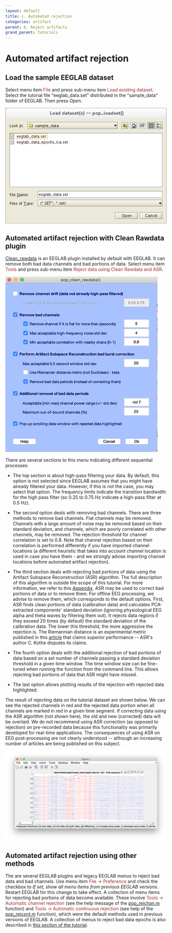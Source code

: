 ```yaml
---
layout: default
title: c. Automated rejection
categories: artifact
parent: 6. Reject artifacts
grand_parent: Tutorials
---
```

Automated artifact rejection
=====

Load the sample EEGLAB dataset
-------------------

Select menu item <span style="color: brown">File</span> and press sub-menu item
<span style="color: brown">Load existing dataset</span>. Select the tutorial file "eeglab_data.set" distributed in the "sample_data" folder of EEGLAB. Then press *Open*.

![Image:Pop_loadset.png](/assets/images/Pop_loadset.png)

Automated artifact rejection with Clean Rawdata plugin
-------------------

<a href="https://github.com/sccn/clean_rawdata">Clean_rawdata</a> is an EEGLAB plugin installed by default with EEGLAB. It can remove both bad data channels and bad portions of data. Select menu item <span style="color: brown">Tools</span> and press sub-menu item
<span style="color: brown">Reject data using Clean Rawdata and ASR</span>.

![Image:pop_clean_rawdata_new.png](/assets/images/pop_clean_rawdata_new.png)

There are several sections to this menu indicating different sequential processes:
- The top section is about high-pass filtering your data. By default, this option is not selected since EEGLAB assumes that you might have already filtered your data. However, if this is not the case, you may select that option. The frequency limits indicate the transition bandwidth for the high pass filter (so 0.25 to 0.75 Hz indicate a high-pass filter at 0.5 Hz).

- The second option deals with removing bad channels. There are three methods to remove bad channels. Flat channels may be removed. Channels with a large amount of noise may be removed based on their standard deviation, and channels, which are poorly correlated with other channels, may be removed. The rejection threshold for channel correlation is set to 0.8. Note that channel rejection based on their correlation is performed differently if you have imported channel locations (a different heuristic that takes into account channel location is used in case you have them - and we strongly advise importing channel locations before automated artifact rejection).

- The third section deals with rejecting bad portions of data using the Artifact Subspace Reconstruction (ASR) algorithm. The full description of this algorithm is outside the scope of this tutorial. For more information, we refer to this <a href="broken link">Appendix</a>. ASR may be used to correct bad portions of data or to remove them. For offline EEG processing, we advise to remove them, which corresponds to the default options. First, ASR finds clean portions of data (calibration data) and calculates PCA-extracted components' standard deviation (ignoring physiological EEG alpha and theta waves by filtering them out). It rejects data regions if they exceed 20 times (by default) the standard deviation of the calibration data. The lower this threshold, the more aggressive the rejection is. The Riemannian distance is an experimental metric published in this <a href="https://www.frontiersin.org/articles/10.3389/fnhum.2019.00141/full">article</a> that claims superior performance -- ASR's author C. Kothe disputes its claims.

- The fourth option deals with the additional rejection of bad portions of data based on a set number of channels passing a standard deviation threshold in a given time window. The time window size can be fine-tuned when running the function from the command line. This allows rejecting bad portions of data that ASR might have missed.

- The last option allows plotting results of the rejection with rejected data highlighted.

The result of rejecting data on the tutorial dataset are shown below. We can see the rejected channels in red and the rejected data portion when all channels are marked in red in a given time segment. If correcting data using the ASR algorithm (not shown here), the old and new (corrected) data will be overlaid. We do not recommend using ASR correction (as opposed to rejection) on pre-recorded data because this functionality was primarily developed for real-time applications. The consequences of using ASR on EEG post-processing are not clearly understood -- although an increasing number of articles are being published on this subject.

![Image:pop_clean_rawdata_new2.png](/assets/images/pop_clean_rawdata_new2.png)

Automated artifact rejection using other methods
-------------------
The are several EEGLAB plugins and legacy EEGLAB menus to reject bad data and bad channels. Use menu item <span style="color: brown">File → Preference</span> and check the checkbox to *If set, show all menu items from previous EEGLAB versions*. Restart EEGLAB for this change to take effect. A collection of menu items for rejecting bad portions of data become available. These involve <span style="color: brown">Tools → Automatic channel rejection</span> (see the help message of the [pop_rejchan.m](http://sccn.ucsd.edu/eeglab/locatefile.php?file=pop_rejchan.m) function) and <span style="color: brown">Tools → Automatic continuous rejection</span> (see help of the [pop_rejcont.m](http://sccn.ucsd.edu/eeglab/locatefile.php?file=pop_rejcont.m) function), which were the default methods used in previous versions of EEGLAB. A collection of menus to reject bad data epochs is also described in [this section of the tutorial](/Tutorials/Rejecting_Artifacts_Legacy_Menus.html).
